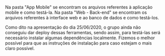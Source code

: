 Na pasta "App Mobile" se encontram os arquivos referentes à aplicação mobile e como testá-la.
Na pasta "Web - Back-end" se encontram os arquivos referentes à interface web e ao banco de dados e como testá-los.

Como dito na apresentação do dia 25/06/2020, o grupo ainda não conseguiu dar deploy dessas ferramentas, sendo assim, para testá-las será necessário instalar algumas dependências localmente. Fizemos o melhor possível para que as instruções de instalação para caso estejam o mais claro possível.
